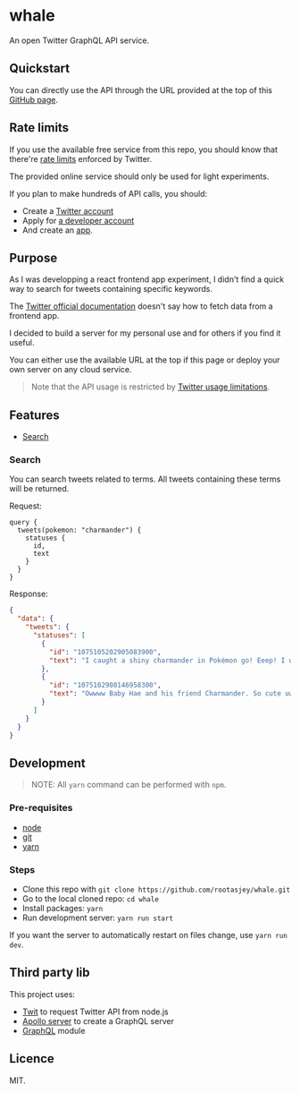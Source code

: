 # whale

An open Twitter GraphQL API service.

## Quickstart

You can directly use the API through the URL provided at the top of this [GitHub page](https://github.com/rootasjey/whale).

## Rate limits

If you use the available free service from this repo, you should know that there're [rate limits](https://developer.twitter.com/en/docs/basics/rate-limits) enforced by Twitter.

The provided online service should only be used for light experiments.

If you plan to make hundreds of API calls, you should:

* Create a [Twitter account](https://twitter.com/)
* Apply for [a developer account](https://dev.twitter.com/)
* And create an [app](https://developer.twitter.com/en/apps).

## Purpose

As I was developping a react frontend app experiment, I didn't find a quick way to search for tweets containing specific keywords.

The [Twitter official documentation](https://developer.twitter.com) doesn't say how to fetch data from a frontend app.

I decided to build a server for my personal use and for others if you find it useful.

You can either use the available URL at the top if this page or deploy your own server on any cloud service.

> Note that the API usage is restricted by [Twitter usage limitations](https://developer.twitter.com/en/docs/basics/rate-limits).

## Features

* [Search](#search)

### Search

You can search tweets related to terms. All tweets containing these terms will be returned.

Request:

```gql
query {
  tweets(pokemon: "charmander") {
    statuses {
      id,
      text
    }
  }
}
```

Response:

```json
{
  "data": {
    "tweets": {
      "statuses": [
        {
          "id": "1075105202905083900",
          "text": "I caught a shiny charmander in Pokémon go! Eeep! I wuvs him!💕 https://t.co/XHhSFZGi6V"
        },
        {
          "id": "1075102908146958300",
          "text": "Owwww Baby Hae and his friend Charmander. So cute uwu https://t.co/gJ0LiaL1Q3"
        }
      ]
    }
  }
}
```

## Development

>NOTE: All `yarn` command can be performed with `npm`.

### Pre-requisites

* [node](https://nodejs.org)
* [git](https://git-scm.com)
* [yarn](https://yarnpkg.com)

### Steps

* Clone this repo with `git clone https://github.com/rootasjey/whale.git`
* Go to the local cloned repo: `cd whale`
* Install packages: `yarn`
* Run development server: `yarn run start`

If you want the server to automatically restart on files change, use `yarn run dev`.

## Third party lib

This project uses:

* [Twit](https://github.com/ttezel/twit) to request Twitter API from node.js
* [Apollo server](https://apollographql.com)  to create a GraphQL server
* [GraphQL](https://graphql.github.io) module

## Licence

MIT.
